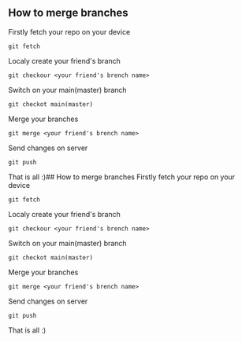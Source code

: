 ## How to merge branches
Firstly fetch your repo on your device
```
git fetch
```
Localy create your friend's branch
```
git checkour <your friend's brench name>
```
Switch on your main(master) branch
```
git checkot main(master)
```
Merge your branches
```
git merge <your friend's brench name>
```
Send changes on server
```
git push
```
That is all :)## How to merge branches
Firstly fetch your repo on your device
```
git fetch
```
Localy create your friend's branch
```
git checkour <your friend's brench name>
```
Switch on your main(master) branch
```
git checkot main(master)
```
Merge your branches
```
git merge <your friend's brench name>
```
Send changes on server
```
git push
```
That is all :)
